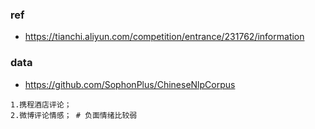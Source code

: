 ### ref
- https://tianchi.aliyun.com/competition/entrance/231762/information

### data
- https://github.com/SophonPlus/ChineseNlpCorpus
```
1.携程酒店评论；
2.微博评论情感； # 负面情绪比较弱

```
